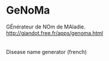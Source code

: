 # GeNoMa

GÉnérateur de NOm de MAladie.<BR>
http://gjandot.free.fr/apps/genoma.html<BR>
<BR>
<BR>
Disease name generator (french)

